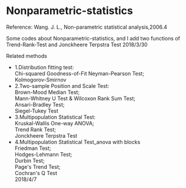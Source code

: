 # Nonparametric-statistics
Reference: Wang. J. L., Non-parametric statistical analysis,2006.4  

Some codes about Nonparametric-statistics, and I add two functions of Trend-Rank-Test and Jonckheere Terpstra Test
                                                                                                               2018/3/30

Related methods  
- 1.Distribution fitting test:   
      Chi-squared Goodness-of-Fit Neyman-Pearson Test;   
      Kolmogorov-Smirnov  
- 2.Two-sample Position and Scale Test:   
      Brown-Mood Median Test;    
      Mann-Whitney U Test & Wilcoxon Rank Sum Test;     
      Ansari-Bradley Test;   
      Siegel-Tukey Test  
- 3.Multipopulation Statistical Test:   
      Kruskal-Wallis One-way ANOVA;   
      Trend Rank Test;   
      Jonckheere Terpstra Test  
- 4.Multipopulation Statistical Test_anova with blocks  
      Friedman Test;   
      Hodges-Lehmann Test;   
      Durbin Test;   
      Page's Trend Test;   
      Cochran's Q Test  
                                                                                                               2018/4/7
